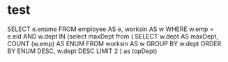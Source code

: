 # test

SELECT
	e.ename
FROM
	employee AS e,
	worksin AS w
WHERE
	w.emp = e.eid
AND w.dept IN (select maxDept from (
	SELECT
		w.dept AS maxDept,
		COUNT (w.emp) AS ENUM
	FROM
		worksin AS w
	GROUP BY
		w.dept
	ORDER BY
		ENUM DESC,
		w.dept DESC
	LIMIT 2
) as topDept)
